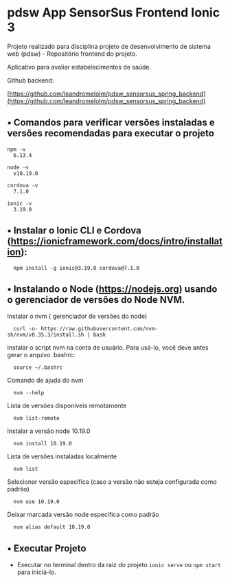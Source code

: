 # pdsw App SensorSus Frontend Ionic 3
Projeto realizado para disciplina projeto de desenvolvimento de sistema web (pdsw) - Repositório frontend do projeto.

Aplicativo para avaliar estabelecimentos de saúde.

Github backend:

[https://github.com/leandromelolm/pdsw_sensorsus_spring_backend](https://github.com/leandromelolm/pdsw_sensorsus_spring_backend)

## • Comandos para verificar versões instaladas e versões recomendadas para executar o projeto
```
npm -v
  6.13.4

node -v
  v10.19.0

cordova -v
  7.1.0

ionic -v
  3.19.0
```
## • Instalar o Ionic CLI e Cordova (https://ionicframework.com/docs/intro/installation):
```
  npm install -g ionic@3.19.0 cordova@7.1.0
```

## • Instalando o Node (https://nodejs.org) usando o gerenciador de versões do Node NVM.

Instalar o nvm ( gerenciador de versões do node)
``` 
  curl -o- https://raw.githubusercontent.com/nvm-sh/nvm/v0.35.3/install.sh | bash
```
Instalar o script nvm na conta de usuário. Para usá-lo, você deve antes gerar o arquivo .bashrc:
``` 
  source ~/.bashrc
```
Comando de ajuda do nvm
``` 
  nvm --help
``` 
Lista de versões disponíveis remotamente
``` 
  nvm list-remote
``` 
Instalar a versão node 10.19.0
``` 
  nvm install 10.19.0
```
Lista de versões instaladas localmente
```
  nvm list
```
Selecionar versão especifica (caso a versão não esteja configurada como padrão)
```
  nvm use 10.19.0
```

Deixar marcada versão node específica como padrão
```
  nvm alias default 10.19.0
```

## • Executar Projeto

* Executar no terminal dentro da raiz do projeto `ionic serve` ou `npm start` para iniciá-lo.
